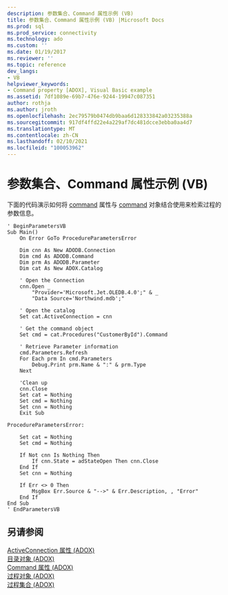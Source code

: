 ```yaml
---
description: 参数集合、Command 属性示例 (VB)
title: 参数集合、Command 属性示例 (VB) |Microsoft Docs
ms.prod: sql
ms.prod_service: connectivity
ms.technology: ado
ms.custom: ''
ms.date: 01/19/2017
ms.reviewer: ''
ms.topic: reference
dev_langs:
- VB
helpviewer_keywords:
- Command property [ADOX], Visual Basic example
ms.assetid: 7df1089e-69b7-476e-9244-19947c087351
author: rothja
ms.author: jroth
ms.openlocfilehash: 2ec79579b0474db9baa6d128333842a03235388a
ms.sourcegitcommit: 917df4ffd22e4a229af7dc481dcce3ebba0aa4d7
ms.translationtype: MT
ms.contentlocale: zh-CN
ms.lasthandoff: 02/10/2021
ms.locfileid: "100053962"
---
```

# <a name="parameters-collection-command-property-example-vb"></a>参数集合、Command 属性示例 (VB)
下面的代码演示如何将 [command](./command-property-adox.md) 属性与 [command](../ado-api/command-object-ado.md) 对象结合使用来检索过程的参数信息。  
  
```  
' BeginParametersVB  
Sub Main()  
    On Error GoTo ProcedureParametersError  
  
    Dim cnn As New ADODB.Connection  
    Dim cmd As ADODB.Command  
    Dim prm As ADODB.Parameter  
    Dim cat As New ADOX.Catalog  
  
    ' Open the Connection  
    cnn.Open _  
        "Provider='Microsoft.Jet.OLEDB.4.0';" & _  
        "Data Source='Northwind.mdb';"  
  
    ' Open the catalog  
    Set cat.ActiveConnection = cnn  
  
    ' Get the command object  
    Set cmd = cat.Procedures("CustomerById").Command  
  
    ' Retrieve Parameter information  
    cmd.Parameters.Refresh  
    For Each prm In cmd.Parameters  
        Debug.Print prm.Name & ":" & prm.Type  
    Next  
  
    'Clean up  
    cnn.Close  
    Set cat = Nothing  
    Set cmd = Nothing  
    Set cnn = Nothing  
    Exit Sub  
  
ProcedureParametersError:  
  
    Set cat = Nothing  
    Set cmd = Nothing  
  
    If Not cnn Is Nothing Then  
        If cnn.State = adStateOpen Then cnn.Close  
    End If  
    Set cnn = Nothing  
  
    If Err <> 0 Then  
        MsgBox Err.Source & "-->" & Err.Description, , "Error"  
    End If  
End Sub  
' EndParametersVB  
```  
  
## <a name="see-also"></a>另请参阅  
 [ActiveConnection 属性 (ADOX) ](./activeconnection-property-adox.md)   
 [目录对象 (ADOX) ](./catalog-object-adox.md)   
 [Command 属性 (ADOX) ](./command-property-adox.md)   
 [过程对象 (ADOX) ](./procedure-object-adox.md)   
 [过程集合 (ADOX)](./procedures-collection-adox.md)